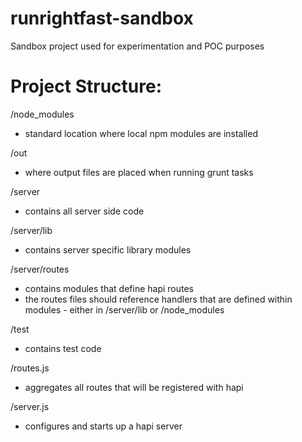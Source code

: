 runrightfast-sandbox
====================

Sandbox project used for experimentation and POC purposes

Project Structure:
==================
/node_modules
 - standard location where local npm modules are installed

/out
 - where output files are placed when running grunt tasks

/server
 - contains all server side code

/server/lib
 - contains server specific library modules

/server/routes
 - contains modules that define hapi routes
 - the routes files should reference handlers that are defined within modules - either in /server/lib or /node_modules
 
/test
 - contains test code
 
/routes.js
 - aggregates all routes that will be registered with hapi
 
/server.js
 - configures and starts up a hapi server

